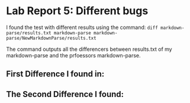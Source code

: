 # Lab Report 5: Different bugs
I found the test with different results using the command:
`diff markdown-parse/results.txt markdown-parse markdown-parse/NewMarkdownParse/results.txt`

The command outputs all the differencers between results.txt of my markdown-parse and the prfoessors markdown-parse.

## First Difference I found in:

## The Second Difference I found: 